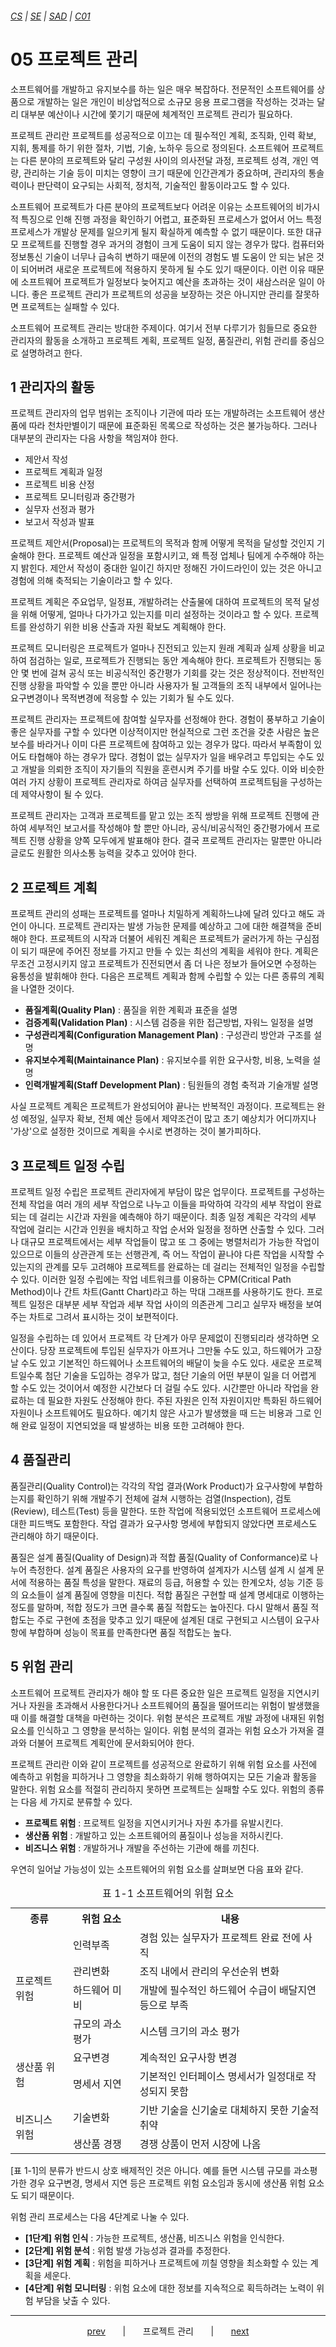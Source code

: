 ###### [*CS*](../../README.md) | [*SE*](../README.md) | [*SAD*](README.md) | [*C01*](C01-00.md)

# 05 프로젝트 관리

소프트웨어를 개발하고 유지보수를 하는 일은 매우 복잡하다. 전문적인 소프트웨어를 상품으로 개발하는 일은 개인이 비상업적으로 소규모 응용 프로그램을 작성하는 것과는 달리 대부분 예산이나 시간에 쫓기기 때문에 체계적인 프로젝트 관리가 필요하다.

프로젝트 관리란 프로젝트를 성공적으로 이끄는 데 필수적인 계획, 조직화, 인력 확보, 지휘, 통제를 하기 위한 절차, 기법, 기술, 노하우 등으로 정의된다. 소프트웨어 프로젝트는 다른 분야의 프로젝트와 달리 구성원 사이의 의사전달 과정, 프로젝트 성격, 개인 역량, 관리하는 기술 등이 미치는 영향이 크기 때문에 인간관계가 중요하며, 관리자의 통솔력이나 판단력이 요구되는 사회적, 정치적, 기술적인 활동이라고도 할 수 있다.

소프트웨어 프로젝트가 다른 분야의 프로젝트보다 어려운 이유는 소프트웨어의 비가시적 특징으로 인해 진행 과정을 확인하기 어렵고, 표준화된 프로세스가 없어서 어느 특정 프로세스가 개발상 문제를 일으키게 될지 확실하게 예측할 수 없기 때문이다. 또한 대규모 프로젝트를 진행할 경우 과거의 경험이 크게 도움이 되지 않는 경우가 많다. 컴퓨터와 정보통신 기술이 너무나 급속히 변하기 때문에 이전의 경험도 별 도움이 안 되는 낡은 것이 되어버려 새로운 프로젝트에 적용하지 못하게 될 수도 있기 때문이다. 이런 이유 때문에 소프트웨어 프로젝트가 일정보다 늦어지고 예산을 초과하는 것이 새삼스러운 일이 아니다. 좋은 프로젝트 관리가 프로젝트의 성공을 보장하는 것은 아니지만 관리를 잘못하면 프로젝트는 실패할 수 있다.

소프트웨어 프로젝트 관리는 방대한 주제이다. 여기서 전부 다루기가 힘들므로 중요한 관리자의 활동을 소개하고 프로젝트 계획, 프로젝트 일정, 품질관리, 위험 관리를 중심으로 설명하려고 한다.

## 1 관리자의 활동

프로젝트 관리자의 업무 범위는 조직이나 기관에 따라 또는 개발하려는 소프트웨어 생산품에 따라 천차만별이기 때문에 표준화된 목록으로 작성하는 것은 불가능하다. 그러나 대부분의 관리자는 다음 사항을 책임져야 한다.

* 제안서 작성
* 프로젝트 계획과 일정
* 프로젝트 비용 산정
* 프로젝트 모니터링과 중간평가
* 실무자 선정과 평가
* 보고서 작성과 발표

프로젝트 제안서(Proposal)는 프로젝트의 목적과 함께 어떻게 목적을 달성할 것인지 기술해야 한다. 프로젝트 예산과 일정을 포함시키고, 왜 특정 업체나 팀에게 수주해야 하는지 밝힌다. 제안서 작성이 중대한 일이긴 하지만 정해진 가이드라인이 있는 것은 아니고 경험에 의해 축적되는 기술이라고 할 수 있다.

프로젝트 계획은 주요업무, 일정표, 개발하려는 산출물에 대하여 프로젝트의 목적 달성을 위해 어떻게, 얼마나 다가가고 있는지를 미리 설정하는 것이라고 할 수 있다. 프로젝트를 완성하기 위한 비용 산출과 자원 확보도 계획해야 한다.

프로젝트 모니터링은 프로젝트가 얼마나 진전되고 있는지 원래 계획과 실제 상황을 비교하여 점검하는 일로, 프로젝트가 진행되는 동안 계속해야 한다. 프로젝트가 진행되는 동안 몇 번에 걸쳐 공식 또는 비공식적인 중간평가 기회를 갖는 것은 정상적이다. 전반적인 진행 상황을 파악할 수 있을 뿐만 아니라 사용자가 될 고객들의 조직 내부에서 일어나는 요구변경이나 목적변경에 적응할 수 있는 기회가 될 수도 있다.

프로젝트 관리자는 프로젝트에 참여할 실무자를 선정해야 한다. 경험이 풍부하고 기술이 좋은 실무자를 구할 수 있다면 이상적이지만 현실적으로 그런 조건을 갖춘 사람은 높은 보수를 바라거나 이미 다른 프로젝트에 참여하고 있는 경우가 많다. 따라서 부족함이 있어도 타협해야 하는 경우가 많다. 경험이 없는 실무자가 일을 배우려고 투입되는 수도 있고 개발을 의뢰한 조직이 자기들의 직원을 훈련시켜 주기를 바랄 수도 있다. 이와 비슷한 여러 가지 상황이 프로젝트 관리자로 하여금 실무자를 선택하여 프로젝트팀을 구성하는 데 제약사항이 될 수 있다.

프로젝트 관리자는 고객과 프로젝트를 맡고 있는 조직 쌍방을 위해 프로젝트 진행에 관하여 세부적인 보고서를 작성해야 할 뿐만 아니라, 공식/비공식적인 중간평가에서 프로젝트 진행 상황을 양쪽 모두에게 발표해야 한다. 결국 프로젝트 관리자는 말뿐만 아니라 글로도 원활한 의사소통 능력을 갖추고 있어야 한다.

## 2 프로젝트 계획

프로젝트 관리의 성패는 프로젝트를 얼마나 치밀하게 계획하느냐에 달려 있다고 해도 과언이 아니다. 프로젝트 관리자는 발생 가능한 문제를 예상하고 그에 대한 해결책을 준비해야 한다. 프로젝트의 시작과 더불어 세워진 계획은 프로젝트가 굴러가게 하는 구심점이 되기 때문에 주어진 정보를 가지고 만들 수 있는 최선의 계획을 세워야 한다. 계획은 무조건 고정시키지 않고 프로젝트가 진전되면서 좀 더 나은 정보가 들어오면 수정하는 융통성을 발휘해야 한다. 다음은 프로젝트 계획과 함께 수립할 수 있는 다른 종류의 계획을 나열한 것이다.

* **품질계획(Quality Plan)** : 품질을 위한 계획과 표준을 설명
* **검증계획(Validation Plan)** : 시스템 검증을 위한 접근방법, 자워느 일정을 설명
* **구성관리계획(Configuration Management Plan)** : 구성관리 방안과 구조를 설명
* **유지보수계획(Maintainance Plan)** : 유지보수를 위한 요구사항, 비용, 노력을 설명
* **인력개발계획(Staff Development Plan)** : 팀원들의 경험 축적과 기술개발 설명

사실 프로젝트 계획은 프로젝트가 완성되어야 끝나는 반복적인 과정이다. 프로젝트는 완성 예정일, 실무자 확보, 전체 예산 등에서 제약조건이 많고 초기 예상치가 어디까지나 '가상'으로 설정한 것이므로 계획을 수시로 변경하는 것이 불가피하다.

## 3 프로젝트 일정 수립

프로젝트 일정 수립은 프로젝트 관리자에게 부담이 많은 업무이다. 프로젝트를 구성하는 전체 작업을 여러 개의 세부 작업으로 나누고 이들을 파악하여 각각의 세부 작업이 완료되는 데 걸리는 시간과 자원을 예측해야 하기 때문이다. 최종 일정 계획은 각각의 세부 작업에 걸리는 시간과 인원을 배치하고 작업 순서와 일정을 정하면 산출할 수 있다. 그러나 대규모 프로젝트에서는 세부 작업들이 많고 또 그 중에는 병렬처리가 가능한 작업이 있으므로 이들의 상관관계 또는 선행관계, 즉 어느 작업이 끝나야 다른 작업을 시작할 수 있는지의 관계를 모두 고려해야 프로젝트를 완료하는 데 걸리는 전체적인 일정을 수립할 수 있다. 이러한 일정 수립에는 작업 네트워크를 이용하는 CPM(Critical Path Method)이나 간트 차트(Gantt Chart)라고 하는 막대 그래프를 사용하기도 한다. 프로젝트 일정은 대부분 세부 작업과 세부 작업 사이의 의존관계 그리고 실무자 배정을 보여주는 차트로 그려서 표시하는 것이 보편적이다.

일정을 수립하는 데 있어서 프로젝트 각 단계가 아무 문제없이 진행되리라 생각하면 오산이다. 당장 프로젝트에 투입된 실무자가 아프거나 그만둘 수도 있고, 하드웨어가 고장날 수도 있고 기본적인 하드웨어나 소프트웨어의 배달이 늦을 수도 있다. 새로운 프로젝트일수록 첨단 기술을 도입하는 경우가 많고, 첨단 기술의 어떤 부분이 일을 더 어렵게 할 수도 있는 것이어서 예정한 시간보다 더 걸릴 수도 있다. 시간뿐만 아니라 작업을 완료하는 데 필요한 자원도 산정해야 한다. 주된 자원은 인적 자원이지만 특화된 하드웨어 자원이나 소프트웨어도 필요하다. 예기치 않은 사고가 발생했을 때 드는 비용과 그로 인해 완료 일정이 지연되었을 때 발생하는 비용 또한 고려해야 한다.

## 4 품질관리

품질관리(Quality Control)는 각각의 작업 결과(Work Product)가 요구사항에 부합하는지를 확인하기 위해 개발주기 전체에 걸쳐 시행하는 검열(Inspection), 검토(Review), 테스트(Test) 등을 말한다. 또한 작업에 적용되었던 소프트웨어 프로세스에 대한 피드백도 포함한다. 작업 결과가 요구사항 명세에 부합되지 않았다면 프로세스도 관리해야 하기 때문이다.

품질은 설계 품질(Quality of Design)과 적합 품질(Quality of Conformance)로 나누어 측정한다. 설계 품질은 사용자의 요구를 반영하여 설계자가 시스템 설계 시 설계 문서에 적용하는 품질 특성을 말한다. 재료의 등급, 허용할 수 있는 한계오차, 성능 기준 등의 요소들이 설계 품질에 영향을 미친다. 적합 품질은 구현할 때 설계 명세대로 이행하는 정도를 말하며, 적합 정도가 크면 클수록 품질 적합도는 높아진다. 다시 말해서 품질 적합도는 주로 구현에 초점을 맞추고 있기 때문에 설계된 대로 구현되고 시스템이 요구사항에 부합하며 성능이 목표를 만족한다면 품질 적합도는 높다.

## 5 위험 관리

소프트웨어 프로젝트 관리자가 해야 할 또 다른 중요한 일은 프로젝트 일정을 지연시키거나 자원을 초과해서 사용한다거나 소프트웨어의 품질을 떨어뜨리는 위험이 발생했을 때 이를 해결할 대책을 마련하는 것이다. 위험 분석은 프로젝트 개발 과정에 내재된 위험 요소를 인식하고 그 영향을 분석하는 일이다. 위험 분석의 결과는 위험 요소가 가져올 결과와 더불어 프로젝트 계획안에 문서화되어야 한다.

프로젝트 관리란 이와 같이 프로젝트를 성공적으로 완료하기 위해 위험 요소를 사전에 예측하고 위험을 피하거나 그 영향을 최소화하기 위해 행하여지는 모든 기술과 활동을 말한다. 위험 요소를 적절히 관리하지 못하면 프로젝트는 실패할 수도 있다. 위험의 종류는 다음 세 가지로 분류할 수 있다.

* **프로젝트 위험** : 프로젝트 일정을 지연시키거나 자원 추가를 유발시킨다.
* **생산품 위험** : 개발하고 있는 소프트웨어의 품질이나 성능을 저하시킨다.
* **비즈니스 위험** : 개발하거나 개발을 주선하는 기관에 해를 끼친다.

우연히 일어날 가능성이 있는 소프트웨어의 위험 요소를 살펴보면 다음 표와 같다.

<table>
    <caption>표 1-1 소프트웨어의 위험 요소</caption>
    <tr>
        <th>종류</th>
        <th>위험 요소</th>
        <th>내용</th>
    </tr>
    <tr>
        <td rowspan=4>프로젝트 위험</td>
        <td>인력부족</td>
        <td>경험 있는 실무자가 프로젝트 완료 전에 사직</td>
    </tr>
    <tr>
        <td>관리변화</td>
        <td>조직 내에서 관리의 우선순위 변화</td>
    </tr>
    <tr>
        <td>하드웨어 미비</td>
        <td>개발에 필수적인 하드웨어 수급이 배달지연 등으로 부족</td>
    </tr>
    <tr>
        <td>규모의 과소 평가</td>
        <td>시스템 크기의 과소 평가</td>
    </tr>
    <tr>
        <td rowspan=2>생산품 위험</td>
        <td>요구변경</td>
        <td>계속적인 요구사항 변경</td>
    </tr>
    <tr>
        <td>명세서 지연</td>
        <td>기본적인 인터페이스 명세서가 일정대로 작성되지 못함</td>
    </tr>
    <tr>
        <td rowspan=2>비즈니스 위험</td>
        <td>기술변화</td>
        <td>기반 기술을 신기술로 대체하지 못한 기술적 취약</td>
    </tr>
    <tr>
        <td>생산품 경쟁</td>
        <td>경쟁 상품이 먼저 시장에 나옴</td>
    </tr>
</table>

[표 1-1]의 분류가 반드시 상호 배제적인 것은 아니다. 예를 들면 시스템 규모를 과소평가한 경우 요구변경, 명세서 지연 등은 프로젝트 위험 요소임과 동시에 생산품 위험 요소도 되기 때문이다.

위험 관리 프로세스는 다음 4단계로 나눌 수 있다.

* **[1단계] 위험 인식** : 가능한 프로젝트, 생산품, 비즈니스 위험을 인식한다.
* **[2단계] 위험 분석** : 위험 발생 가능성과 결과를 추정한다.
* **[3단계] 위험 계획** : 위험을 피하거나 프로젝트에 끼칠 영향을 최소화할 수 있는 계획을 세운다.
* **[4단계] 위험 모니터링** : 위험 요소에 대한 정보를 지속적으로 획득하려는 노력이 위험 부담을 낮출 수 있다.

---

<p style="text-align:center">
    <a href="C01-04.md">prev</a>
    &nbsp; &nbsp; &nbsp; | &nbsp; &nbsp; &nbsp;
    프로젝트 관리
    &nbsp; &nbsp; &nbsp; | &nbsp; &nbsp; &nbsp;
    <a href="C01-example.md">next</a>
</p>
